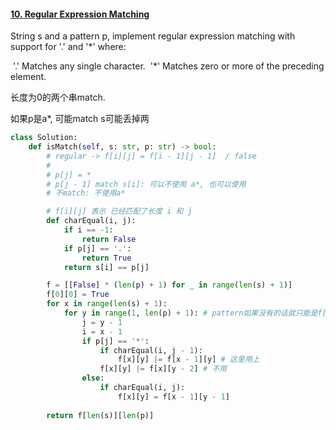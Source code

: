 #### [10. Regular Expression Matching](https://leetcode.cn/problems/regular-expression-matching/)

String s and a pattern p, implement regular expression matching with support for '.' and '*' where:

​        '.' Matches any single character.
​        '*' Matches zero or more of the preceding element.

长度为0的两个串match.

如果p是a*, 可能match s可能丢掉两

```python
class Solution:
    def isMatch(self, s: str, p: str) -> bool:
        # regular -> f[i][j] = f[i - 1][j - 1]  / false
        # 
        # p[j] = *
        # p[j - 1] match s[i]: 可以不使用 a*, 也可以使用
        # 不match: 不使用a*

        # f[i][j] 表示 已经匹配了长度 i 和 j
        def charEqual(i, j):
            if i == -1:
                return False
            if p[j] == '.':
                return True
            return s[i] == p[j]

        f = [[False] * (len(p) + 1) for _ in range(len(s) + 1)]
        f[0][0] = True
        for x in range(len(s) + 1):
            for y in range(1, len(p) + 1): # pattern如果没有的话就只能是f[0][0]=True
                j = y - 1
                i = x - 1
                if p[j] == '*':
                    if charEqual(i, j - 1):
                        f[x][y] |= f[x - 1][y] # 这里用上
                    f[x][y] |= f[x][y - 2] # 不用
                else:
                    if charEqual(i, j):
                        f[x][y] = f[x - 1][y - 1]
            
        return f[len(s)][len(p)]
```

